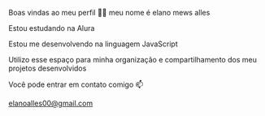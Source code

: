 Boas vindas ao meu perfil 💙💙
meu nome é elano mews alles

Estou estudando na Alura

Estou me desenvolvendo na linguagem JavaScript

Utilizo esse espaço para minha organização e compartilhamento dos meu projetos desenvolvidos

Você pode entrar em contato comigo 📫

elanoalles00@gmail.com

